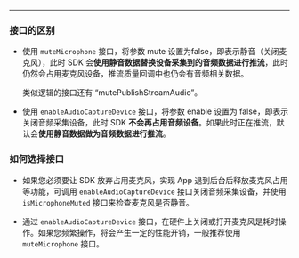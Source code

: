 <Title>使用 “muteMicrophone”、“enableAudioCaptureDevice” 接口时，将参数设置为 false，两者有什么区别？</Title>




- - -

### 接口的区别

- 使用 `muteMicrophone` 接口，将参数 mute 设置为false，即表示静音（关闭麦克风），此时 SDK 会**使用静音数据替换设备采集到的音频数据进行推流**，此时仍然会占用麦克风设备，推流质量回调中也仍会有音频相关数据。

    类似逻辑的接口还有 “mutePublishStreamAudio”。

- 使用 `enableAudioCaptureDevice` 接口，将参数 enable 设置为 false，即表示关闭音频采集设备，此时 SDK **不会再占用音频设备**。如果此时正在推流，默认会**使用静音数据做为音频数据进行推流**。


### 如何选择接口

- 如果您必须要让 SDK 放弃占用麦克风，实现 App 退到后台后释放麦克风占用等功能，可调用 `enableAudioCaptureDevice` 接口关闭音频采集设备，并使用 `isMicrophoneMuted` 接口来检查麦克风是否静音。

- 通过 `enableAudioCaptureDevice` 接口，在硬件上关闭或打开麦克风是耗时操作。如果您频繁操作，将会产生一定的性能开销，一般推荐使用 `muteMicrophone` 接口。
